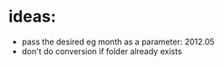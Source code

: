 # ideas:
- pass the desired eg month as a parameter: 2012.05
- don't do conversion if folder already exists